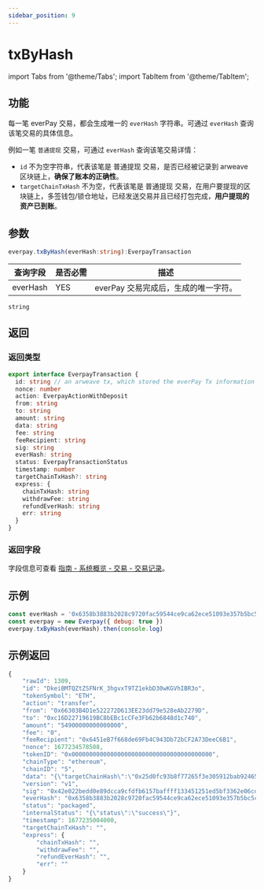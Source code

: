 ```yaml
---
sidebar_position: 9
---
```


# txByHash

import Tabs from '@theme/Tabs';
import TabItem from '@theme/TabItem';

## 功能
每一笔 everPay 交易，都会生成唯一的 `everHash` 字符串。可通过 `everHash` 查询该笔交易的具体信息。

例如一笔  ` 普通提现 ` 交易，可通过 `everHash` 查询该笔交易详情：
* `id` 不为空字符串，代表该笔是 普通提现 交易，是否已经被记录到 arweave 区块链上，**确保了账本的正确性**。
* `targetChainTxHash` 不为空，代表该笔是 普通提现 交易，在用户要提现的区块链上，多签钱包/锁仓地址，已经发送交易并且已经打包完成，**用户提现的资产已到账**。

## 参数
```ts
everpay.txByHash(everHash:string):EverpayTransaction
```
<Tabs>
<TabItem value="field" label="参数" default>

|查询字段|是否必需|描述|
|---|---|---|
|everHash|YES|everPay 交易完成后，生成的唯一字符。|

</TabItem>
<TabItem value="type" label="类型">

`string`
</TabItem>
</Tabs>

## 返回
### 返回类型

```ts
export interface EverpayTransaction {
  id: string // an arweave tx, which stored the everPay Tx information on the arweave blockchain
  nonce: number
  action: EverpayActionWithDeposit
  from: string
  to: string
  amount: string
  data: string
  fee: string
  feeRecipient: string
  sig: string
  everHash: string
  status: EverpayTransactionStatus
  timestamp: number
  targetChainTxHash?: string
  express: {
    chainTxHash: string
    withdrawFee: string
    refundEverHash: string
    err: string
  }
}
```
### 返回字段
字段信息可查看 [指南 - 系统概览 - 交易 - 交易记录](../../../dive/transaction.md#交易记录)。
## 示例

```js
const everHash = '0x6358b3883b2028c9720fac59544ce9ca62ece51093e357b5bc5c71a7c59a13f5'
const everpay = new Everpay({ debug: true })
everpay.txByHash(everHash).then(console.log)
```

## 示例返回
```js
{
    "rawId": 1309,
    "id": "DkeiBMTQZtZSFNrK_3hgvxT9TZ1ekbD30wKGVhIBR3o",
    "tokenSymbol": "ETH",
    "action": "transfer",
    "from": "0x66303B4D1e522272D613EE23dd79e528eAb2279D",
    "to": "0xc16D22719619BC8bEBc1cCFe3Fb62b6848d1c740",
    "amount": "54900000000000000",
    "fee": "0",
    "feeRecipient": "0x6451eB7f668de69Fb4C943Db72bCF2A73DeeC6B1",
    "nonce": 1677234578508,
    "tokenID": "0x0000000000000000000000000000000000000000",
    "chainType": "ethereum",
    "chainID": "5",
    "data": "{\"targetChainHash\":\"0x25d0fc93b8f77265f3e305912bab924653c2c787cda34f3d65400db410ceb430\"}",
    "version": "v1",
    "sig": "0x42e022bedd0e89dcca9cfdfb6157baffff133451251ed5bf3362e06cd9f00e105cc326e3c7ad6ca12928b811a16e315672f8dba3c32ac68536bf8cf6c8348c601b",
    "everHash": "0x6358b3883b2028c9720fac59544ce9ca62ece51093e357b5bc5c71a7c59a13f5",
    "status": "packaged",
    "internalStatus": "{\"status\":\"success\"}",
    "timestamp": 1677235004000,
    "targetChainTxHash": "",
    "express": {
        "chainTxHash": "",
        "withdrawFee": "",
        "refundEverHash": "",
        "err": ""
    }
}
```
